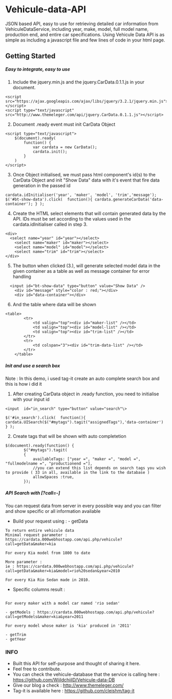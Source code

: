 # Vehicule-data-API
JSON based API, easy to use for retrieving detailed car information from VehiculeDataService, including year, make, model, full model name, production end, and entire car specifications. Using Vehicule Data API is as simple as including a javascript file and few lines of code in your html page.


## Getting Started

##### Easy to integrate, easy to use

1. Include the jquery.min.js and the jquery.CarData.0.1.1.js in your document.
```
<script src="https://ajax.googleapis.com/ajax/libs/jquery/3.2.1/jquery.min.js"></script>
<script type="text/javascript" src="http://www.themeleger.com/api/jquery.CarData.0.1.1.js"></script>
```

2. Document .ready event must init CarData Object
```
<script type="text/javascript">
    $(document).ready(
        function() {
            var cardata = new CarData();
            cardata.init();
        }
    )
</script>
```

3. Once Object initialised, we must pass html component's id(s) to the CarData Object and init "Show Data" data with it's event that fire data generation in the passed id
```
cardata.idInitialiser('year', 'maker', 'model', 'trim','message');
$('#bt-show-data').click(  function(){ cardata.generateCarData('data-container'); } );
```

4. Create the HTML select elements that will contain generated data by the API. IDs must be set according to the values used in the cardata.idInitialiser called in step 3.
```
<div>
  <select name="year" id="year"></select>  
	<select name="maker" id="maker"></select> 
	<select name="model" id="model"></select>
	<select name="trim" id="trim"></select> 
</div>
```

5. The button when clicked (3.),  will generate selected model data in the given container as a table as well as message container for error handling
```
  <input id="bt-show-data" type="button" value="Show Data" />
	<div id="message" style="color : red;"></div> 
	<div id="data-container"></div> 
```

6. And the table where data will be shown
```
<table> 
		<tr> 
			<td valign="top"><div id="maker-list" /></td> 
			<td valign="top"><div id="model-list" /></td> 
			<td valign="top"><div id="trim-list" /></td> 
		</tr> 
		<tr> 
			<td colspan="3"><div id="trim-data-list" /></td> 
		</tr> 
	</table> 
```

##### Init and use a search box
Note : In this demo, i used tag-it create an auto complete search box and this is how i did it
1. After creating CarData object in .ready function, you need to initialise with your input id

```
<input  id="in_search" type="button" value="search"\>
```

```
$('#in_search').click(  function(){ cardata.UISearch($("#mytags").tagit("assignedTags"),'data-container') } );
```

2. Create tags that will be shown with auto completetion 

```
$(document).ready(function() {
		$("#mytags").tagit(
		{
			availableTags: ["year =", "maker =", "model =", "fullmodelname =", "productionend ="],
			//you can extend this list depends on search tags you wish to provide ( 33 in all, available in the link to the database )
			allowSpaces :true,
		});
```
##### API Search with [?call=-]

You can request data from server in every possible way and you can filter and show specific or all information available

* Build your request using : - getData 
```
To return entire vehicule data
Minimal request parameter : 
https://cardata.000webhostapp.com/api.php/vehicule?call=getData&maker=kia

For every Kia model from 1800 to date

More parameter :
ie : https://cardata.000webhostapp.com/api.php/vehicule?call=getData&maker=kia&model=rio%20sedan&year=2010

For every Kia Rio Sedan made in 2010.
```

* Specific columns result :
```- getMakers : https://cardata.000webhostapp.com/api.php/vehicule?call=getMakers&model=rio%20sedan

For every maker with a model car named 'rio sedan'

- getModels : https://cardata.000webhostapp.com/api.php/vehicule?call=getModels&maker=kia&year=2011

For every model whose maker is 'kia' produced in '2011'

- getTrim 
- getYear
```

### INFO
- Built this API for self-purpose and thought of sharing it here.
- Feel free to contribute.
- You can check the vehicule-database that the service is calling here : https://github.com/WiildchiilD/Vehicule-data-DB
- Give our blog a check : http://www.themeleger.com/
- Tag-it is available here : https://github.com/cleishm/tag-it
